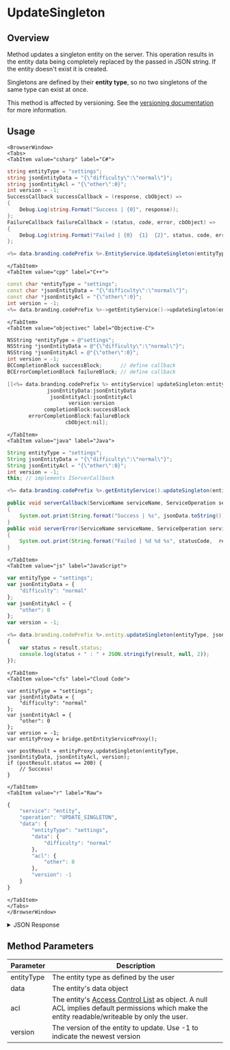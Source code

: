 # UpdateSingleton
## Overview
Method updates a singleton entity on the server. This operation results in the entity data being completely replaced by the passed in JSON string. If the entity doesn't exist it is created.

Singletons are defined by their **entity type**, so no two singletons of the same type can exist at once.

This method is affected by versioning. See the [versioning documentation](/api/appendix/version) for more information.

<PartialServop service_name="entity" operation_name="UPDATE_SINGLETON" />

## Usage

```mdx-code-block
<BrowserWindow>
<Tabs>
<TabItem value="csharp" label="C#">
```

```csharp
string entityType = "settings";
string jsonEntityData = "{\"difficulty\":\"normal\"}";
string jsonEntityAcl = "{\"other\":0}";
int version = -1;
SuccessCallback successCallback = (response, cbObject) =>
{
    Debug.Log(string.Format("Success | {0}", response));
};
FailureCallback failureCallback = (status, code, error, cbObject) =>
{
    Debug.Log(string.Format("Failed | {0}  {1}  {2}", status, code, error));
};

<%= data.branding.codePrefix %>.EntityService.UpdateSingleton(entityType, jsonEntityData, jsonEntityAcl, version, successCallback, failureCallback);
```

```mdx-code-block
</TabItem>
<TabItem value="cpp" label="C++">
```

```cpp
const char *entityType = "settings";
const char *jsonEntityData = "{\"difficulty\":\"normal\"}";
const char *jsonEntityAcl = "{\"other\":0}";
int version = -1;
<%= data.branding.codePrefix %>->getEntityService()->updateSingleton(entityType, jsonEntityData, jsonEntityAcl, version, this);
```

```mdx-code-block
</TabItem>
<TabItem value="objectivec" label="Objective-C">
```

```objectivec
NSString *entityType = @"settings";
NSString *jsonEntityData = @"{\"difficulty\":\"normal\"}";
NSString *jsonEntityAcl = @"{\"other\":0}";
int version = -1;
BCCompletionBlock successBlock;      // define callback
BCErrorCompletionBlock failureBlock; // define callback

[[<%= data.branding.codePrefix %> entityService] updateSingleton:entityType
             jsonEntityData:jsonEntityData
              jsonEntityAcl:jsonEntityAcl
                    version:version
            completionBlock:successBlock
       errorCompletionBlock:failureBlock
                   cbObject:nil];
```

```mdx-code-block
</TabItem>
<TabItem value="java" label="Java">
```

```java
String entityType = "settings";
String jsonEntityData = "{\"difficulty\":\"normal\"}";
String jsonEntityAcl = "{\"other\":0}";
int version = -1;
this; // implements IServerCallback

<%= data.branding.codePrefix %>.getEntityService().updateSingleton(entityType, jsonEntityData, jsonEntityAcl, version, this);

public void serverCallback(ServiceName serviceName, ServiceOperation serviceOperation, JSONObject jsonData)
{
    System.out.print(String.format("Success | %s", jsonData.toString()));
}
public void serverError(ServiceName serviceName, ServiceOperation serviceOperation, int statusCode, int reasonCode, String jsonError)
{
    System.out.print(String.format("Failed | %d %d %s", statusCode,  reasonCode, jsonError.toString()));
}
```

```mdx-code-block
</TabItem>
<TabItem value="js" label="JavaScript">
```

```javascript
var entityType = "settings";
var jsonEntityData = {
    "difficulty": "normal"
};
var jsonEntityAcl = {
    "other": 0
};
var version = -1;

<%= data.branding.codePrefix %>.entity.updateSingleton(entityType, jsonEntityData, jsonEntityAcl, version, result =>
{
	var status = result.status;
	console.log(status + " : " + JSON.stringify(result, null, 2));
});
```

```mdx-code-block
</TabItem>
<TabItem value="cfs" label="Cloud Code">
```

```cfscript
var entityType = "settings";
var jsonEntityData = {
    "difficulty": "normal"
};
var jsonEntityAcl = {
    "other": 0
};
var version = -1;
var entityProxy = bridge.getEntityServiceProxy();

var postResult = entityProxy.updateSingleton(entityType, jsonEntityData, jsonEntityAcl, version);
if (postResult.status == 200) {
    // Success!
}
```

```mdx-code-block
</TabItem>
<TabItem value="r" label="Raw">
```

```r
{
	"service": "entity",
	"operation": "UPDATE_SINGLETON",
	"data": {
		"entityType": "settings",
		"data": {
			"difficulty": "normal"
		},
		"acl": {
			"other": 0
		},
		"version": -1
	}
}
```

```mdx-code-block
</TabItem>
</Tabs>
</BrowserWindow>
```

<details>
<summary>JSON Response</summary>

```json
{
    "status": 200,
    "data": {
        "entityType": "test",
        "version": 1  // Note - `version` will only be returned if not null or -1 in the update call
    }
}
```
</details>

## Method Parameters
Parameter | Description
--------- | -----------
entityType | The entity type as defined by the user
data | The entity's data object
acl | The entity's [Access Control List](/api/appendix/acl) as object. A null ACL implies default permissions which make the entity readable/writeable by only the user.
version | The version of the entity to update. Use -1 to indicate the newest version


